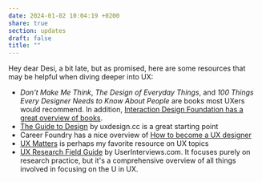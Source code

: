 ```yaml
---
date: 2024-01-02 10:04:19 +0200
share: true
section: updates
draft: false
title: ""
---
```



Hey dear Desi, a bit late, but as promised, here are some resources that may be helpful when diving deeper into UX:

- _Don't Make Me Think_, _The Design of Everyday Things_, and _100 Things Every Designer Needs to Know About People_ are books most UXers would recommend. In addition, [Interaction Design Foundation has a great overview of books](https://www.interaction-design.org/literature/article/ux-design-books-guide).
- [The Guide to Design](https://start.uxdesign.cc/) by uxdesign.cc is a great starting point
- Career Foundry has a nice overview of [How to become a UX designer](https://careerfoundry.com/en/blog/ux-design/how-to-become-a-ux-designer/)
- [UX Matters](https://www.uxmatters.com/) is perhaps my favorite resource on UX topics 
- [UX Research Field Guide](https://www.userinterviews.com/ux-research-field-guide) by UserInterviews.com. It focuses purely on research practice, but it's a comprehensive overview of all things involved in focusing on the U in UX.
